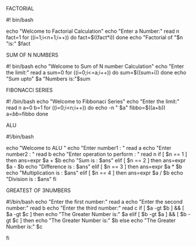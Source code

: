 FACTORIAL 

#! bin/bash 

echo "Welcome to Factorial Calculation"
echo "Enter a Number:"
read n
fact=1
for ((i=1;i<n+1;i++))
do
fact=$((fact*i))
done
echo "Factorial of "$n "is:" $fact

SUM OF N NUMBERS

 #! bin/bash
echo "Welcome to Sum of N number Calculation"
echo "Enter the limit:"
read a
sum=0
for ((i=0;i<=a;i++))
do
sum=$((sum+i))
done
echo "Sum upto" $a "Numbers is:"$sum

FIBONACCI SERIES 

#! /bin/bash
echo "Welcome to Fibbonaci Series"
echo "Enter the limit:"
read n
a=0
b=1
for ((i=0;i<n;i++))
do
echo -n " $a"
fibbo=$((a+b))
a=$b
b=$fibbo
done

ALU

#!/bin/bash

echo "Welcome to ALU "
echo "Enter number1 : "
read a
echo "Enter number2 : "
read b
echo "Enter operation to perform : "
read n
if [ $n == 1 ]
then
ans=expr $a + $b
echo "Sum is : $ans"
elif [ $n == 2 ]
then
ans=expr $a - $b
echo "Difference is : $ans"
elif [ $n == 3 ]
then
ans=expr $a \* $b
echo "Multiplication is : $ans"
elif [ $n == 4 ]
then
ans=expr $a / $b
echo "Division is : $ans"
fi

GREATEST OF 3NUMBERS 

#!/bin/bash
echo "Enter the first number:"
read a
echo "Enter the second number:"
read b
echo "Enter the third number:"
read c
if [ $a -gt $b ] && [ $a -gt $c ]
then
echo "The Greater Number is:" $a
elif [ $b -gt $a ] && [ $b -gt $c ]
then
echo "The Greater Number is:" $b
else
echo "The Greater Number is:" $c

fi
